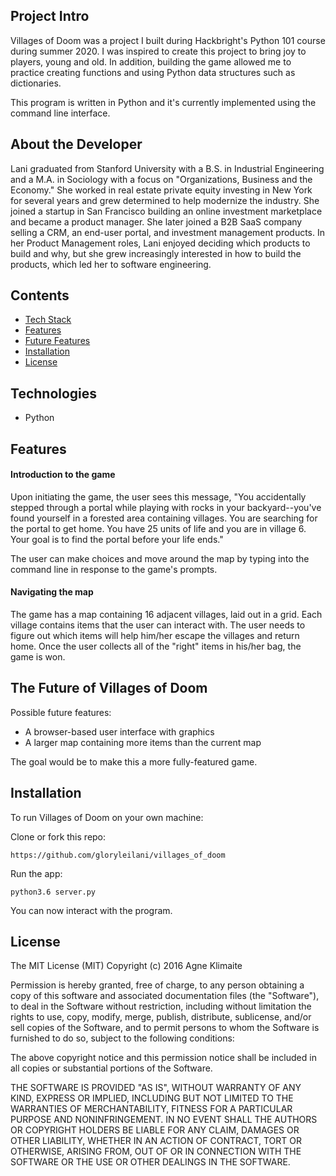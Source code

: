 ## Project Intro
Villages of Doom was a project I built during Hackbright's Python 101 course during summer 2020. I was inspired to create this project to bring joy to players, young and old. In addition, building the game allowed me to practice creating functions and using Python data structures such as dictionaries. 

This program is written in Python and it's currently implemented using the command line interface.

## About the Developer
Lani graduated from Stanford University with a B.S. in Industrial Engineering and a M.A. in Sociology with a focus on "Organizations, Business and the Economy." She worked in real estate private equity investing in New York for several years and grew determined to help modernize the industry. She joined a startup in San Francisco building an online investment marketplace and became a product manager. She later joined a B2B SaaS company selling a CRM, an end-user portal, and investment management products. In her Product Management roles, Lani enjoyed deciding which products to build and why, but she grew increasingly interested in how to build the products, which led her to software engineering.


## Contents
* [Tech Stack](#tech-stack)
* [Features](#features)
* [Future Features](#future)
* [Installation](#installation)
* [License](#license)

## <a name="tech-stack"></a>Technologies
* Python

## <a name="features"></a>Features

#### Introduction to the game
Upon initiating the game, the user sees this message, "You accidentally stepped through a portal while playing with rocks in your backyard--you've found yourself in a forested area containing villages. You are searching for the portal to get home. You have 25 units of life and you are in village 6. Your goal is to find the portal before your life ends."

The user can make choices and move around the map by typing into the command line in response to the game's prompts. 

#### Navigating the map
The game has a map containing 16 adjacent villages, laid out in a grid. Each village contains items that the user can interact with. The user needs to figure out which items will help him/her escape the villages and return home. Once the user collects all of the "right" items in his/her bag, the game is won.


## <a name="future"></a>The Future of Villages of Doom
Possible future features:
* A browser-based user interface with graphics
* A larger map containing more items than the current map

The goal would be to make this a more fully-featured game.

## <a name="installation"></a>Installation
To run Villages of Doom on your own machine: 

Clone or fork this repo:
```
https://github.com/gloryleilani/villages_of_doom
```



Run the app:

```
python3.6 server.py
```

You can now interact with the program. 

## <a name="license"></a>License
The MIT License (MIT) Copyright (c) 2016 Agne Klimaite

Permission is hereby granted, free of charge, to any person obtaining a copy of this software and associated documentation files (the "Software"), to deal in the Software without restriction, including without limitation the rights to use, copy, modify, merge, publish, distribute, sublicense, and/or sell copies of the Software, and to permit persons to whom the Software is furnished to do so, subject to the following conditions:

The above copyright notice and this permission notice shall be included in all copies or substantial portions of the Software.

THE SOFTWARE IS PROVIDED "AS IS", WITHOUT WARRANTY OF ANY KIND, EXPRESS OR IMPLIED, INCLUDING BUT NOT LIMITED TO THE WARRANTIES OF MERCHANTABILITY, FITNESS FOR A PARTICULAR PURPOSE AND NONINFRINGEMENT. IN NO EVENT SHALL THE AUTHORS OR COPYRIGHT HOLDERS BE LIABLE FOR ANY CLAIM, DAMAGES OR OTHER LIABILITY, WHETHER IN AN ACTION OF CONTRACT, TORT OR OTHERWISE, ARISING FROM, OUT OF OR IN CONNECTION WITH THE SOFTWARE OR THE USE OR OTHER DEALINGS IN THE SOFTWARE.